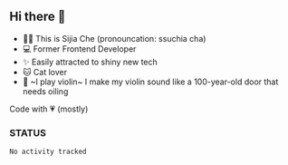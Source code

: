## Hi there 👋

- 🙋‍♀️ This is Sijia Che (pronouncation: ssuchia cha)
- 💻 Former Frontend Developer
- ✨ Easily attracted to shiny new tech
- 🐱 Cat lover
- 🌟 ~I play violin~ I make my violin sound like a 100-year-old door that needs oiling

Code with 💗 (mostly)

### STATUS
<!--START_SECTION:waka-->

```txt
No activity tracked
```

<!--END_SECTION:waka-->
